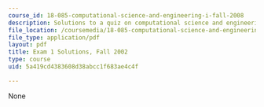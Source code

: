 ```yaml
---
course_id: 18-085-computational-science-and-engineering-i-fall-2008
description: Solutions to a quiz on computational science and engineering.
file_location: /coursemedia/18-085-computational-science-and-engineering-i-fall-2008/5a419cd4383608d38abcc1f683ae4c4f_f02q1sol.pdf
file_type: application/pdf
layout: pdf
title: Exam 1 Solutions, Fall 2002
type: course
uid: 5a419cd4383608d38abcc1f683ae4c4f

---
```

None